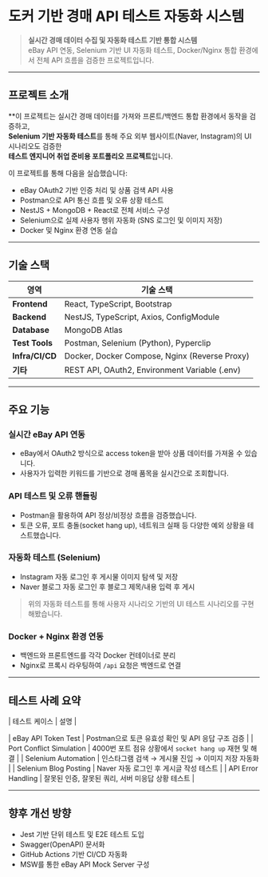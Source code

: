 # 도커 기반 경매 API 테스트 자동화 시스템

> **실시간 경매 데이터 수집 및 자동화 테스트 기반 통합 시스템**  
> eBay API 연동, Selenium 기반 UI 자동화 테스트, Docker/Nginx 통합 환경에서 전체 API 흐름을 검증한 프로젝트입니다.

---

## 프로젝트 소개

**이 프로젝트는 실시간 경매 데이터를 가져와 프론트/백엔드 통합 환경에서 동작을 검증하고,  
**Selenium 기반 자동화 테스트**를 통해 주요 외부 웹사이트(Naver, Instagram)의 UI 시나리오도 검증한  
**테스트 엔지니어 취업 준비용 포트폴리오 프로젝트**입니다.

이 프로젝트를 통해 다음을 실습했습니다:

- eBay OAuth2 기반 인증 처리 및 상품 검색 API 사용
- Postman으로 API 통신 흐름 및 오류 상황 테스트
- NestJS + MongoDB + React로 전체 서비스 구성
- Selenium으로 실제 사용자 행위 자동화 (SNS 로그인 및 이미지 저장)
- Docker 및 Nginx 환경 연동 실습

---

## 기술 스택

| 영역            | 기술 스택                                       |
|-----------------|--------------------------------------------------|
| **Frontend**    | React, TypeScript, Bootstrap                     |
| **Backend**     | NestJS, TypeScript, Axios, ConfigModule          |
| **Database**    | MongoDB Atlas                                    |
| **Test Tools**  | Postman, Selenium (Python), Pyperclip            |
| **Infra/CI/CD** | Docker, Docker Compose, Nginx (Reverse Proxy)    |
| **기타**        | REST API, OAuth2, Environment Variable (.env)    |

---

##  주요 기능

### 실시간 eBay API 연동
- eBay에서 OAuth2 방식으로 access token을 받아 상품 데이터를 가져올 수 있습니다.
- 사용자가 입력한 키워드를 기반으로 경매 품목을 실시간으로 조회합니다.

### API 테스트 및 오류 핸들링
- Postman을 활용하여 API 정상/비정상 흐름을 검증했습니다.
- 토큰 오류, 포트 충돌(socket hang up), 네트워크 실패 등 다양한 예외 상황을 테스트했습니다.

### 자동화 테스트 (Selenium)
- Instagram 자동 로그인 후 게시물 이미지 탐색 및 저장
- Naver 블로그 자동 로그인 후 블로그 제목/내용 입력 후 게시

> 위의 자동화 테스트를 통해 사용자 시나리오 기반의 UI 테스트 시나리오를 구현해봤습니다.

### Docker + Nginx 환경 연동
- 백엔드와 프론트엔드를 각각 Docker 컨테이너로 분리
- Nginx로 프록시 라우팅하여 `/api` 요청은 백엔드로 연결

---

## 테스트 사례 요약

| 테스트 케이스 | 설명 |

| eBay API Token Test | Postman으로 토큰 유효성 확인 및 API 응답 구조 검증 |
| Port Conflict Simulation | 4000번 포트 점유 상황에서 `socket hang up` 재현 및 해결 |
| Selenium Automation | 인스타그램 검색 → 게시물 진입 → 이미지 저장 자동화 |
| Selenium Blog Posting | Naver 자동 로그인 후 게시글 작성 테스트 |
| API Error Handling | 잘못된 인증, 잘못된 쿼리, 서버 미응답 상황 테스트 |

---

## 향후 개선 방향

- Jest 기반 단위 테스트 및 E2E 테스트 도입
- Swagger(OpenAPI) 문서화
- GitHub Actions 기반 CI/CD 자동화
- MSW를 통한 eBay API Mock Server 구성
